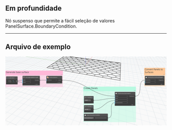 ## Em profundidade
Nó suspenso que permite a fácil seleção de valores PanelSurface.BoundaryCondition.
___
## Arquivo de exemplo

![ByCrossSplitSquares](./GeometryUIWpf.PanelSurfaceBoundaryConditionDropDown_img.jpg)

